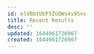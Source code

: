 ```yaml
---
id: elVBbtUbP3ZGQWs4s9Snv
title: Recent Results
desc: ''
updated: 1644961726967
created: 1644961726967
---
```


